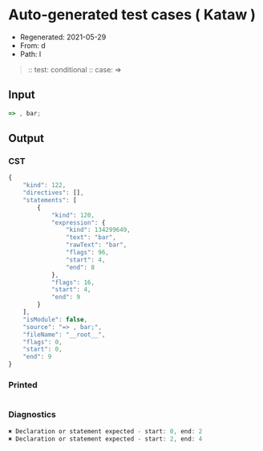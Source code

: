 # Auto-generated test cases ( Kataw )
- Regenerated: 2021-05-29
- From: d
- Path: l
> :: test: conditional
> :: case: =>
## Input

`````js
=> , bar;
`````
## Output

### CST

```javascript
{
    "kind": 122,
    "directives": [],
    "statements": [
        {
            "kind": 120,
            "expression": {
                "kind": 134299649,
                "text": "bar",
                "rawText": "bar",
                "flags": 96,
                "start": 4,
                "end": 8
            },
            "flags": 16,
            "start": 4,
            "end": 9
        }
    ],
    "isModule": false,
    "source": "=> , bar;",
    "fileName": "__root__",
    "flags": 0,
    "start": 0,
    "end": 9
}
```

### Printed

```javascript

```

### Diagnostics

```javascript
✖ Declaration or statement expected - start: 0, end: 2
✖ Declaration or statement expected - start: 2, end: 4

```

